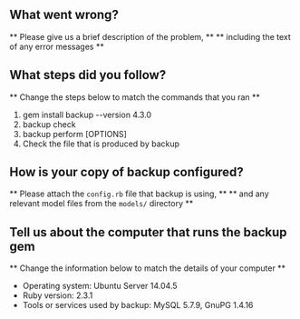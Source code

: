 ## What went wrong?

** Please give us a brief description of the problem, **
** including the text of any error messages **

## What steps did you follow?

** Change the steps below to match the commands that you ran **

1. gem install backup --version 4.3.0
2. backup check
3. backup perform [OPTIONS]
4. Check the file that is produced by backup

## How is your copy of backup configured?

** Please attach the `config.rb` file that backup is using, **
** and any relevant model files from the `models/` directory **

## Tell us about the computer that runs the backup gem

** Change the information below to match the details of your computer **

* Operating system: Ubuntu Server 14.04.5
* Ruby version: 2.3.1
* Tools or services used by backup: MySQL 5.7.9, GnuPG 1.4.16
